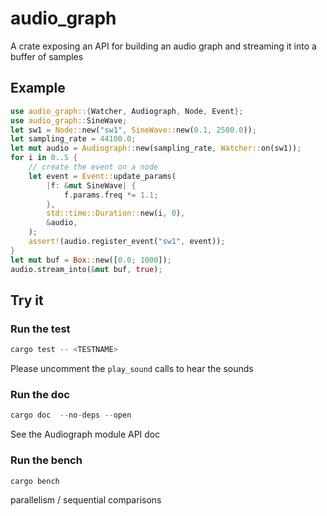 # audio_graph

A crate exposing an API for building an audio graph and streaming it into a buffer of samples

## Example

```rust
use audio_graph::{Watcher, Audiograph, Node, Event};
use audio_graph::SineWave;
let sw1 = Node::new("sw1", SineWave::new(0.1, 2500.0));
let sampling_rate = 44100.0;
let mut audio = Audiograph::new(sampling_rate, Watcher::on(sw1));
for i in 0..5 {
    // create the event on a node
    let event = Event::update_params(
        |f: &mut SineWave| {
            f.params.freq *= 1.1;
        },
        std::time::Duration::new(i, 0),
        &audio,
    );
    assert!(audio.register_event("sw1", event));
}
let mut buf = Box::new([0.0; 1000]);
audio.stream_into(&mut buf, true);
```

## Try it

### Run the test

```rust
cargo test -- <TESTNAME>
```

Please uncomment the `play_sound` calls to hear the sounds

### Run the doc

```rust
cargo doc  --no-deps --open
```

See the Audiograph module API doc

### Run the bench

```rust
cargo bench
```

parallelism / sequential comparisons

